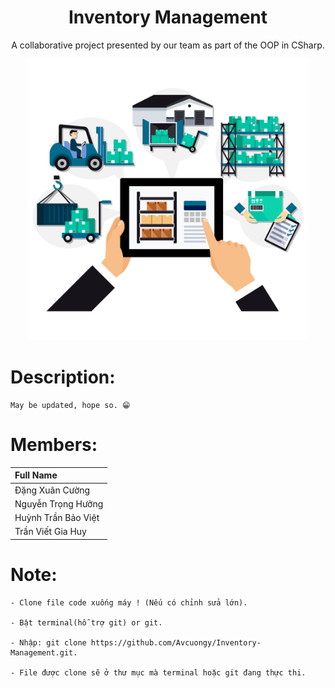 <div style="text-align:center;">
    <h1>Inventory Management</h1>
    <p style="font-size: em; font-weight: normal;">
        A collaborative project presented by our team as part of the OOP in CSharp.
        </p>
    <img src="https://raw.githubusercontent.com/Avcuongy/Avcuongy/main/Pictures/warehouse-management-software.png" alt="Description of Image" style="width: 450px; height: 450px;">
    </p>
</div>


# Description: 
```
May be updated, hope so. 😁
```
# Members:

| Full Name                            |
| :----------------------------------- |
| Đặng Xuân Cường |
| Nguyễn Trọng Hưởng |
| Huỳnh Trần Bảo Việt |
| Trần Viết Gia Huy |

# Note:
```
- Clone file code xuống máy ! (Nếu có chỉnh sửa lớn).

- Bật terminal(hỗ trợ git) or git.

- Nhập: git clone https://github.com/Avcuongy/Inventory-Management.git.

- File được clone sẽ ở thư mục mà terminal hoặc git đang thực thi.
```
